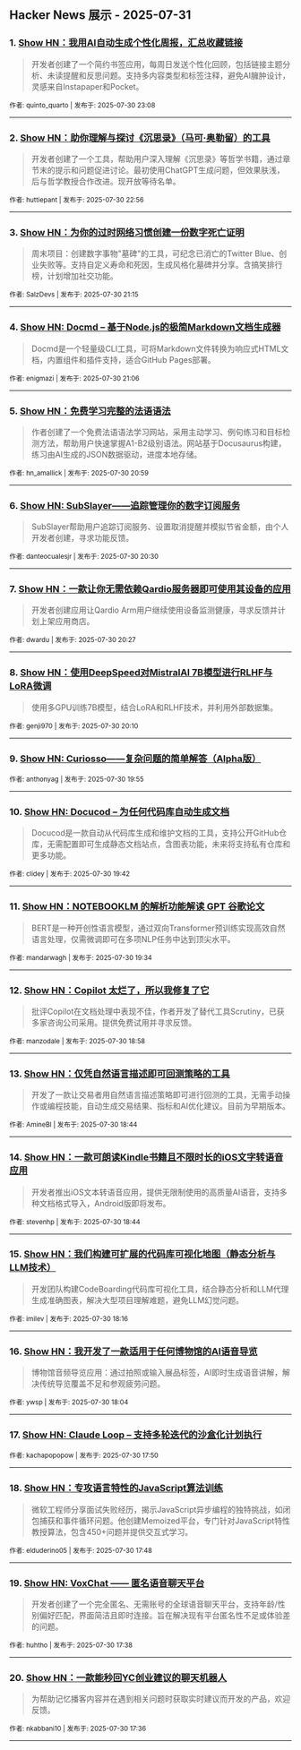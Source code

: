 ## Hacker News 展示 - 2025-07-31


### 1. [Show HN：我用AI自动生成个性化周报，汇总收藏链接](https://news.ycombinator.com/item?id=44740597)
> 开发者创建了一个简约书签应用，每周日发送个性化回顾，包括链接主题分析、未读提醒和反思问题。支持多内容类型和标签注释，避免AI臃肿设计，灵感来自Instapaper和Pocket。

<sub>作者: quinto_quarto | 发布于: 2025-07-30 23:08</sub>

---

### 2. [Show HN：助你理解与探讨《沉思录》（马可·奥勒留）的工具](https://news.ycombinator.com/item?id=44740506)
> 开发者创建了一个工具，帮助用户深入理解《沉思录》等哲学书籍，通过章节末的提示和问题促进讨论。最初使用ChatGPT生成问题，但效果肤浅，后与哲学教授合作改进。现开放等待名单。

<sub>作者: huttiepant | 发布于: 2025-07-30 22:56</sub>

---

### 3. [Show HN：为你的过时网络习惯创建一份数字死亡证明](https://news.ycombinator.com/item?id=44739586)
> 周末项目：创建数字事物"墓碑"的工具，可纪念已消亡的Twitter Blue、创业失败等。支持自定义寿命和死因，生成风格化墓碑并分享。含搞笑排行榜，计划增加社交功能。

<sub>作者: SalzDevs | 发布于: 2025-07-30 21:15</sub>

---

### 4. [Show HN: Docmd – 基于Node.js的极简Markdown文档生成器](https://news.ycombinator.com/item?id=44739484)
> Docmd是一个轻量级CLI工具，可将Markdown文件转换为响应式HTML文档，内置组件和插件支持，适合GitHub Pages部署。

<sub>作者: enigmazi | 发布于: 2025-07-30 21:06</sub>

---

### 5. [Show HN：免费学习完整的法语语法](https://news.ycombinator.com/item?id=44739425)
> 作者创建了一个免费法语语法学习网站，采用主动学习、例句练习和目标检测方法，帮助用户快速掌握A1-B2级别语法。网站基于Docusaurus构建，练习由AI生成的JSON数据驱动，进度本地存储。

<sub>作者: hn_amallick | 发布于: 2025-07-30 20:59</sub>

---

### 6. [Show HN: SubSlayer——追踪管理你的数字订阅服务](https://news.ycombinator.com/item?id=44739146)
> SubSlayer帮助用户追踪订阅服务、设置取消提醒并模拟节省金额，由个人开发者创建，寻求功能反馈。

<sub>作者: danteocualesjr | 发布于: 2025-07-30 20:30</sub>

---

### 7. [Show HN：一款让你无需依赖Qardio服务器即可使用其设备的应用](https://news.ycombinator.com/item?id=44739112)
> 开发者创建应用让Qardio Arm用户继续使用设备监测健康，寻求反馈并计划上架应用商店。

<sub>作者: dwardu | 发布于: 2025-07-30 20:27</sub>

---

### 8. [Show HN：使用DeepSpeed对MistralAI 7B模型进行RLHF与LoRA微调](https://news.ycombinator.com/item?id=44738946)
> 使用多GPU训练7B模型，结合LoRA和RLHF技术，并利用外部数据集。

<sub>作者: genji970 | 发布于: 2025-07-30 20:10</sub>

---

### 9. [Show HN: Curiosso——复杂问题的简单解答（Alpha版）](https://news.ycombinator.com/item?id=44738823)

<sub>作者: anthonyag | 发布于: 2025-07-30 19:55</sub>

---

### 10. [Show HN: Docucod – 为任何代码库自动生成文档](https://news.ycombinator.com/item?id=44738674)
> Docucod是一款自动从代码库生成和维护文档的工具，支持公开GitHub仓库，无需配置即可生成静态文档站点，含图表功能，未来将支持私有仓库和更多功能。

<sub>作者: clidey | 发布于: 2025-07-30 19:42</sub>

---

### 11. [Show HN：NOTEBOOKLM 的解析功能解读 GPT 谷歌论文](https://news.ycombinator.com/item?id=44738595)
> BERT是一种开创性语言模型，通过双向Transformer预训练实现高效自然语言处理，仅需微调即可在多项NLP任务中达到顶尖水平。

<sub>作者: mandarwagh | 发布于: 2025-07-30 19:34</sub>

---

### 12. [Show HN：Copilot 太烂了，所以我修复了它](https://news.ycombinator.com/item?id=44738185)
> 批评Copilot在文档处理中表现不佳，作者开发了替代工具Scrutiny，已获多家咨询公司采用。提供免费试用并寻求反馈。

<sub>作者: manzodale | 发布于: 2025-07-30 18:58</sub>

---

### 13. [Show HN：仅凭自然语言描述即可回测策略的工具](https://news.ycombinator.com/item?id=44738031)
> 开发了一款让交易者用自然语言描述策略即可进行回测的工具，无需手动操作或编程技能，自动生成交易结果、指标和AI优化建议。目前为早期版本。

<sub>作者: AmineBl | 发布于: 2025-07-30 18:44</sub>

---

### 14. [Show HN：一款可朗读Kindle书籍且不限时长的iOS文字转语音应用](https://news.ycombinator.com/item?id=44738030)
> 开发者推出iOS文本转语音应用，提供无限制使用的高质量AI语音，支持多种文档格式导入，Android版即将发布。

<sub>作者: stevenhp | 发布于: 2025-07-30 18:44</sub>

---

### 15. [Show HN：我们构建可扩展的代码库可视化地图（静态分析与LLM技术）](https://news.ycombinator.com/item?id=44737689)
> 开发团队构建CodeBoarding代码库可视化工具，结合静态分析和LLM代理生成准确图表，解决大型项目理解难题，避免LLM幻觉问题。

<sub>作者: imilev | 发布于: 2025-07-30 18:16</sub>

---

### 16. [Show HN：我开发了一款适用于任何博物馆的AI语音导览](https://news.ycombinator.com/item?id=44737539)
> 博物馆音频导览应用：通过拍照或输入展品标签，AI即时生成语音讲解，解决传统导览覆盖不足和参观疲劳问题。

<sub>作者: ywsp | 发布于: 2025-07-30 18:04</sub>

---

### 17. [Show HN: Claude Loop – 支持多轮迭代的沙盒化计划执行](https://news.ycombinator.com/item?id=44737336)

<sub>作者: kachapopopow | 发布于: 2025-07-30 17:50</sub>

---

### 18. [Show HN：专攻语言特性的JavaScript算法训练](https://news.ycombinator.com/item?id=44737313)
> 微软工程师分享面试失败经历，揭示JavaScript异步编程的独特挑战，如闭包捕获和事件循环问题。他创建Memoized平台，专门针对JavaScript特性教授算法，包含450+问题并提供交互式学习。

<sub>作者: elduderino05 | 发布于: 2025-07-30 17:48</sub>

---

### 19. [Show HN: VoxChat —— 匿名语音聊天平台](https://news.ycombinator.com/item?id=44737190)
> 开发者创建了一个完全匿名、无需账号的全球语音聊天平台，支持年龄/性别偏好匹配，界面简洁且即时连接。旨在解决现有平台匿名性不足或体验差的问题。

<sub>作者: huhtho | 发布于: 2025-07-30 17:38</sub>

---

### 20. [Show HN：一款能秒回YC创业建议的聊天机器人](https://news.ycombinator.com/item?id=44737168)
> 为帮助记忆播客内容并在遇到相关问题时获取实时建议而开发的产品，欢迎反馈。

<sub>作者: nkabbani10 | 发布于: 2025-07-30 17:36</sub>

---
